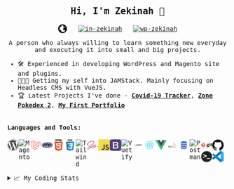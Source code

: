 <samp>
<h2 align="center">Hi, I'm Zekinah 👋</h2>
<p align="center">
<a href="https://www.zekinahlecaros.com/" target="blank"><img align="center" src=https://raw.githubusercontent.com/iconic/open-iconic/master/svg/globe.svg alt="zekinalecaros.com" height="20" width="20" /></a>
&emsp;
<a href="https://ph.linkedin.com/in/zekinah" target="blank"><img align="center" src=https://cdn.jsdelivr.net/npm/simple-icons@3.0.1/icons/linkedin.svg alt="in-zekinah" height="20" width="20" /></a>
  &emsp;
<a href="https://profiles.wordpress.org/zekinah/" target="blank"><img align="center" src=https://cdn.jsdelivr.net/npm/simple-icons@3.0.1/icons/wordpress.svg alt="wp-zekinah" height="20" width="20" /></a>
</p>
<p align="center">
A person who always willing to learn something new everyday and executing it into small and big projects.
</p>

- 🛠 Experienced in developing WordPress and Magento site and plugins.
- 👩🏻‍💻 Getting my self into JAMStack. Mainly focusing on Headless CMS with VueJS.
- 🏆 Latest Projects I've done - **[Covid-19 Tracker](https://github.com/zekinah/pandemiccovid-19)**, **[Zone Pokedex 2](https://github.com/zekinah/zone-pokedex2)**, **[My First Portfolio](https://github.com/zekinah/iamzekinah)** 
<br><br>

#### Languages and Tools:

<img align="left" alt="Wordpress" width="26px" src="https://raw.githubusercontent.com/github/explore/80688e429a7d4ef2fca1e82350fe8e3517d3494d/topics/wordpress/wordpress.png" />
<img align="left" alt="Magento" width="26px" src="https://avatars.githubusercontent.com/u/168457?s=26" />
<img align="left" alt="Laravel" width="26px" src="https://raw.githubusercontent.com/github/explore/56a826d05cf762b2b50ecbe7d492a839b04f3fbf/topics/laravel/laravel.png" />
<img align="left" alt="PHP" width="26px" src="https://raw.githubusercontent.com/github/explore/80688e429a7d4ef2fca1e82350fe8e3517d3494d/topics/php/php.png" />
<img align="left" alt="HTML5" width="26px" src="https://raw.githubusercontent.com/github/explore/80688e429a7d4ef2fca1e82350fe8e3517d3494d/topics/html/html.png" />
<img align="left" alt="CSS3" width="26px" src="https://raw.githubusercontent.com/github/explore/80688e429a7d4ef2fca1e82350fe8e3517d3494d/topics/css/css.png" />
<img align="left" alt="Tailwind" width="26px" src="https://avatars.githubusercontent.com/u/67109815?s=26" />
<img align="left" alt="Sass" width="26px" src="https://raw.githubusercontent.com/github/explore/80688e429a7d4ef2fca1e82350fe8e3517d3494d/topics/sass/sass.png" />
<img align="left" alt="JavaScript" width="26px" src="https://raw.githubusercontent.com/github/explore/80688e429a7d4ef2fca1e82350fe8e3517d3494d/topics/javascript/javascript.png" />
<img align="left" alt="Bootstrap" width="26px" src="https://raw.githubusercontent.com/github/explore/80688e429a7d4ef2fca1e82350fe8e3517d3494d/topics/bootstrap/bootstrap.png" />
<img align="left" alt="Vuetify" width="26px" src="https://avatars.githubusercontent.com/u/22138497?s=26" />
<img align="left" alt="JavaScript" width="26px" src="https://raw.githubusercontent.com/github/explore/80688e429a7d4ef2fca1e82350fe8e3517d3494d/topics/jquery/jquery.png" />
<img align="left" alt="React" width="26px" src="https://raw.githubusercontent.com/github/explore/80688e429a7d4ef2fca1e82350fe8e3517d3494d/topics/react/react.png" />
<img align="left" alt="Vue" width="26px" src="https://raw.githubusercontent.com/github/explore/80688e429a7d4ef2fca1e82350fe8e3517d3494d/topics/vue/vue.png" />
<img align="left" alt="MySQL" width="26px" src="https://raw.githubusercontent.com/github/explore/80688e429a7d4ef2fca1e82350fe8e3517d3494d/topics/mysql/mysql.png" />
<img align="left" alt="SQL" width="26px" src="https://raw.githubusercontent.com/github/explore/80688e429a7d4ef2fca1e82350fe8e3517d3494d/topics/sql/sql.png" />
<img align="left" alt="Postman" width="26px" src="https://avatars.githubusercontent.com/u/10251060?s=26" />
<img align="left" alt="Git" width="26px" src="https://raw.githubusercontent.com/github/explore/80688e429a7d4ef2fca1e82350fe8e3517d3494d/topics/git/git.png" />
<img align="left" alt="GitHub" width="26px" src="https://raw.githubusercontent.com/github/explore/78df643247d429f6cc873026c0622819ad797942/topics/github/github.png" />
<img align="left" alt="Terminal" width="26px" src="https://raw.githubusercontent.com/github/explore/80688e429a7d4ef2fca1e82350fe8e3517d3494d/topics/terminal/terminal.png" />
<img align="left" alt="Visual Studio Code" width="26px" src="https://raw.githubusercontent.com/github/explore/80688e429a7d4ef2fca1e82350fe8e3517d3494d/topics/visual-studio-code/visual-studio-code.png" />


<br><br><br><br>

<details>
    <summary>📈 My Coding Stats</summary>

<!--START_SECTION:waka-->
![Code Time](http://img.shields.io/badge/Code%20Time-4%2C344%20hrs%201%20min-blue)

![Profile Views](http://img.shields.io/badge/Profile%20Views-70-blue)

**🐱 My GitHub Data** 

> 📦 ? Used in GitHub's Storage 
 > 
> 🏆 317 Contributions in the Year 2024
 > 
> 🚫 Not Opted to Hire
 > 
> 📜 30 Public Repositories 
 > 
> 🔑 0 Private Repositories 
 > 
**I'm a Night 🦉** 

```text
🌞 Morning                506 commits         ██░░░░░░░░░░░░░░░░░░░░░░░   08.22 % 
🌆 Daytime                1727 commits        ███████░░░░░░░░░░░░░░░░░░   28.06 % 
🌃 Evening                2431 commits        ██████████░░░░░░░░░░░░░░░   39.50 % 
🌙 Night                  1490 commits        ██████░░░░░░░░░░░░░░░░░░░   24.21 % 
```
📅 **I'm Most Productive on Sunday** 

```text
Monday                   798 commits         ███░░░░░░░░░░░░░░░░░░░░░░   12.97 % 
Tuesday                  706 commits         ███░░░░░░░░░░░░░░░░░░░░░░   11.47 % 
Wednesday                790 commits         ███░░░░░░░░░░░░░░░░░░░░░░   12.84 % 
Thursday                 733 commits         ███░░░░░░░░░░░░░░░░░░░░░░   11.91 % 
Friday                   944 commits         ████░░░░░░░░░░░░░░░░░░░░░   15.34 % 
Saturday                 1035 commits        ████░░░░░░░░░░░░░░░░░░░░░   16.82 % 
Sunday                   1148 commits        █████░░░░░░░░░░░░░░░░░░░░   18.65 % 
```


📊 **This Week I Spent My Time On** 

```text
💬 Programming Languages: 
PHP                      36 hrs 49 mins      ████████████████████░░░░░   79.84 % 
JavaScript               3 hrs 58 mins       ██░░░░░░░░░░░░░░░░░░░░░░░   08.63 % 
JSON                     1 hr 53 mins        █░░░░░░░░░░░░░░░░░░░░░░░░   04.09 % 
Other                    1 hr 45 mins        █░░░░░░░░░░░░░░░░░░░░░░░░   03.80 % 
CSS                      1 hr 34 mins        █░░░░░░░░░░░░░░░░░░░░░░░░   03.42 % 
```

**I Mostly Code in PHP** 

```text
PHP                      43 repos            ████████████████░░░░░░░░░   63.24 % 
JavaScript               7 repos             ███░░░░░░░░░░░░░░░░░░░░░░   10.29 % 
CSS                      7 repos             ███░░░░░░░░░░░░░░░░░░░░░░   10.29 % 
HTML                     6 repos             ██░░░░░░░░░░░░░░░░░░░░░░░   08.82 % 
Hack                     1 repo              ░░░░░░░░░░░░░░░░░░░░░░░░░   01.47 % 
```




 Last Updated on 27/05/2024 00:56:24 UTC
<!--END_SECTION:waka-->
</details>
</samp>
